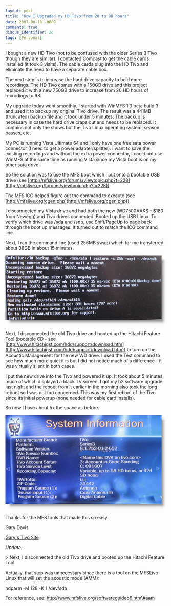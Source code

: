 ```yaml
---
layout: post
title: "How I Upgraded my HD Tivo from 20 to 98 hours"
date: 2007-08-18 -0800
comments: true
disqus_identifier: 26
tags: [Personal]
---
```

I bought a new HD Tivo (not to be confused with the older Series 3 Tivo
though they are similar). I contacted Comcast to get the cable cards
installed (it took 3 visits). The cable cards plug into the HD Tivo and
eliminate the need to have a separate cable box.

The next step is to increase the hard drive capacity to hold more
recordings. The HD Tivo comes with a 160GB drive and this project
replaced it with a new 750GB drive to increase from 20 HD hours of
recordings to 98.

My upgrade today went smoothly. I started with WinMFS 1.3 beta build 3
and used it to backup my original Tivo drive. The result was a 441MB
(truncated) backup file and it took under 5 minutes. The backup is
necessary in case the hard drive craps out and needs to be replaced. It
contains not only the shows but the Tivo Linux operating system, season
passes, etc.

My PC is running Vista Ultimate 64 and I only have one free sata power
connector (I need to get a power adapter/splitter). I want to save the
existing recordings and without the extra power connector, I could not
use WinMFS at the same time as running Vista since my Vista boot is on
my other sata drive.

So the solution was to use the MFS boot which I put onto a bootable USB
drive (see
[http://mfslive.org/forums/viewtopic.php?t=228](http://mfslive.org/forums/viewtopic.php?t=228)).

The MFS ICG helped figure out the command to execute (see
[http://mfslive.org/cgen.php](http://mfslive.org/cgen.php)).

I disconnected my Vista drive and had both the new (WD7500AAKS - \$180
from Newegg) and Tivo drives connected. Booted up the USB Linux. To
verify which drive was /sda and /sdb, use Shift/PageUp to page back
through the boot up messages. It turned out to match the ICG command
line.

Next, I ran the command line (used 256MB swap) which for me transferred
about 38GB in about 15 minutes.

![](/images/blogs_webguild_com/gary/CommandOutput.png)

Next, I disconnected the old Tivo drive and booted up the Hitachi
Feature Tool (bootable CD - see
[http://www.hitachigst.com/hdd/support/download.htm](http://www.hitachigst.com/hdd/support/download.htm))
to turn on the Acoustic Management for the new WD drive. I used the Test
command to see how much more quiet it is but I did not notice much of a
difference - it was virtually silent in both cases.

I put the new drive into the Tivo and powered it up. It took about 5
minutes, much of which displayed a black TV screen. I got my b2 software
upgrade last night and the reboot from it earlier in the morning also
took the long reboot so I was not too concerned. This was my first
reboot of the Tivo since its initial powerup (none needed for cable card
installs).

So now I have about 5x the space as before.

![](/images/blogs_webguild_com/gary/SysInfo.png)

Thanks for the MFS tools that made this so easy.

Gary Davis

[Gary's Tivo Site](http://www.webguild.com/Tivo)

*Update:*

\> Next, I disconnected the old Tivo drive and booted up the Hitachi
Feature 
 Tool 
 
 Actually, that step was unnecessary since there is a tool on the 
 MFSLive Linux that will set the acoustic mode (AMM):
 
 hdparm -M 128 -K 1 
 /dev/sda 
 
 For reference, see: 
 http://www.mfslive.org/softwareguidep6.htm\#aam

